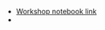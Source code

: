 * [Workshop notebook link](https://colab.research.google.com/drive/1kLyD3AL-tYf_HqCXYnA3ZLwHGpzbLmoj#scrollTo=1zBFy18_Sa6d&forceEdit=true&sandboxMode=true)
* 